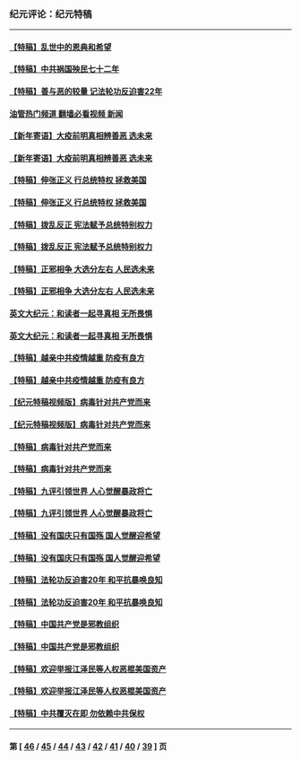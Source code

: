 ### 纪元评论：纪元特稿
---
#### [【特稿】乱世中的恩典和希望](../../pages/nsc424/n13734687.md?07200330) 
#### [【特稿】中共祸国殃民七十二年](../../pages/nsc424/n13272607.md?07200330) 
#### [【特稿】善与恶的较量 记法轮功反迫害22年](../../pages/nsc424/n13086597.md?07200330) 
#### [油管热门频道 翻墙必看视频 新闻](ok?07200330)
#### [【新年寄语】大疫前明真相辨善恶 选未来](../../pages/nsc424/n12660855.md?07200330) 
#### [【新年寄语】大疫前明真相辨善恶 选未来](../../pages/nsc424/n12660855.md?07200330) 
#### [【特稿】伸张正义 行总统特权 拯救美国](../../pages/nsc424/n12616806.md?07200330) 
#### [【特稿】伸张正义 行总统特权 拯救美国](../../pages/nsc424/n12616806.md?07200330) 
#### [【特稿】拨乱反正 宪法赋予总统特别权力](../../pages/nsc424/n12598306.md?07200330) 
#### [【特稿】拨乱反正 宪法赋予总统特别权力](../../pages/nsc424/n12598306.md?07200330) 
#### [【特稿】正邪相争 大选分左右 人民选未来](../../pages/nsc424/n12545208.md?07200330) 
#### [【特稿】正邪相争 大选分左右 人民选未来](../../pages/nsc424/n12545208.md?07200330) 
#### [英文大纪元：和读者一起寻真相 无所畏惧](../../pages/nsc424/n12542027.md?07200330) 
#### [英文大纪元：和读者一起寻真相 无所畏惧](../../pages/nsc424/n12542027.md?07200330) 
#### [【特稿】越亲中共疫情越重 防疫有良方](../../pages/nsc424/n12042989.md?07200330) 
#### [【特稿】越亲中共疫情越重 防疫有良方](../../pages/nsc424/n12042989.md?07200330) 
#### [【纪元特稿视频版】病毒针对共产党而来](../../pages/nsc424/n11977328.md?07200330) 
#### [【纪元特稿视频版】病毒针对共产党而来](../../pages/nsc424/n11977328.md?07200330) 
#### [【特稿】病毒针对共产党而来](../../pages/nsc424/n11928818.md?07200330) 
#### [【特稿】病毒针对共产党而来](../../pages/nsc424/n11928818.md?07200330) 
#### [【特稿】九评引领世界 人心觉醒暴政将亡](../../pages/nsc424/n11660496.md?07200330) 
#### [【特稿】九评引领世界 人心觉醒暴政将亡](../../pages/nsc424/n11660496.md?07200330) 
#### [【特稿】没有国庆只有国殇 国人觉醒迎希望](../../pages/nsc424/n11549354.md?07200330) 
#### [【特稿】没有国庆只有国殇 国人觉醒迎希望](../../pages/nsc424/n11549354.md?07200330) 
#### [【特稿】法轮功反迫害20年 和平抗暴唤良知](../../pages/nsc424/n11389135.md?07200330) 
#### [【特稿】法轮功反迫害20年 和平抗暴唤良知](../../pages/nsc424/n11389135.md?07200330) 
#### [【特稿】中国共产党是邪教组织](../../pages/nsc424/n11355551.md?07200330) 
#### [【特稿】中国共产党是邪教组织](../../pages/nsc424/n11355551.md?07200330) 
#### [【特稿】欢迎举报江泽民等人权恶棍美国资产](../../pages/nsc424/n11303040.md?07200330) 
#### [【特稿】欢迎举报江泽民等人权恶棍美国资产](../../pages/nsc424/n11303040.md?07200330) 
#### [【特稿】中共覆灭在即 勿依赖中共保权](../../pages/nsc424/n11278510.md?07200330) 

---
#### 第 [ [46](./46.md?07200330) / [45](./45.md?07200330) / [44](./44.md?07200330) / [43](./43.md?07200330) / [42](./42.md?07200330) / [41](./41.md?07200330) / [40](./40.md?07200330) / [39](./39.md?07200330) ] 页
